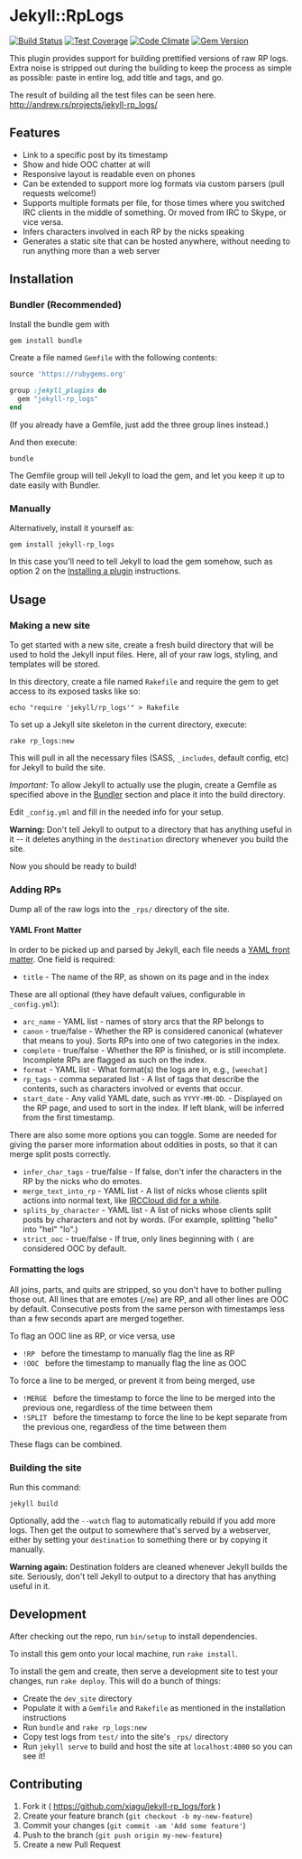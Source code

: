 # Jekyll::RpLogs

[![Build Status](https://travis-ci.org/xiagu/web-character-sheets.svg?branch=master)](https://travis-ci.org/xiagu/web-character-sheets)
[![Test Coverage](https://codeclimate.com/github/xiagu/jekyll-rp_logs/badges/coverage.svg)](https://codeclimate.com/github/xiagu/jekyll-rp_logs/coverage)
[![Code Climate](https://codeclimate.com/github/xiagu/jekyll-rp_logs/badges/gpa.svg)](https://codeclimate.com/github/xiagu/jekyll-rp_logs)
[![Gem Version](https://badge.fury.io/rb/jekyll-rp_logs.svg)](http://badge.fury.io/rb/jekyll-rp_logs)

This plugin provides support for building prettified versions of raw RP logs. Extra noise is stripped out during the building to keep the process as simple as possible: paste in entire log, add title and tags, and go.

The result of building all the test files can be seen here. http://andrew.rs/projects/jekyll-rp_logs/

## Features
* Link to a specific post by its timestamp
* Show and hide OOC chatter at will
* Responsive layout is readable even on phones
* Can be extended to support more log formats via custom parsers (pull requests welcome!)
* Supports multiple formats per file, for those times where you switched IRC clients in the middle of something. Or moved from IRC to Skype, or vice versa.
* Infers characters involved in each RP by the nicks speaking
* Generates a static site that can be hosted anywhere, without needing to run anything more than a web server

## Installation

### Bundler (Recommended)

Install the bundle gem with

    gem install bundle

Create a file named `Gemfile` with the following contents:

```ruby
source 'https://rubygems.org'

group :jekyll_plugins do
  gem "jekyll-rp_logs"
end
```

(If you already have a Gemfile, just add the three group lines instead.)

And then execute:

    bundle

The Gemfile group will tell Jekyll to load the gem, and let you keep it up to date easily with Bundler.

### Manually
Alternatively, install it yourself as:

    gem install jekyll-rp_logs

In this case you'll need to tell Jekyll to load the gem somehow, such as option 2 on the [Installing a plugin](http://jekyllrb.com/docs/plugins/#installing-a-plugin) instructions.

## Usage

### Making a new site

To get started with a new site, create a fresh build directory that will be used to hold the Jekyll input files. Here, all of your raw logs, styling, and templates will be stored.

In this directory, create a file named `Rakefile` and require the gem to get access to its exposed tasks like so:

	echo "require 'jekyll/rp_logs'" > Rakefile

To set up a Jekyll site skeleton in the current directory, execute:

	rake rp_logs:new

This will pull in all the necessary files (SASS, `_includes`, default config, etc) for Jekyll to build the site.

*Important:* To allow Jekyll to actually use the plugin, create a Gemfile as specified above in the [Bundler](#bundler-recommended) section and place it into the build directory.

Edit `_config.yml` and fill in the needed info for your setup.

**Warning:** Don't tell Jekyll to output to a directory that has anything useful in it -- it deletes anything in the `destination` directory whenever you build the site.

Now you should be ready to build!

### Adding RPs
Dump all of the raw logs into the `_rps/` directory of the site.

#### YAML Front Matter
In order to be picked up and parsed by Jekyll, each file needs a [YAML front matter](http://jekyllrb.com/docs/frontmatter/). One field is required:

* `title` - The name of the RP, as shown on its page and in the index

These are all optional (they have default values, configurable in `_config.yml`):

* `arc_name` - YAML list - names of story arcs that the RP belongs to
* `canon` - true/false - Whether the RP is considered canonical (whatever that means to you). Sorts RPs into one of two categories in the index.
* `complete` - true/false - Whether the RP is finished, or is still incomplete. Incomplete RPs are flagged as such on the index.
* `format` - YAML list - What format(s) the logs are in, e.g., `[weechat]`
* `rp_tags` - comma separated list - A list of tags that describe the contents, such as characters involved or events that occur.
* `start_date` - Any valid YAML date, such as `YYYY-MM-DD`. - Displayed on the RP page, and used to sort in the index. If left blank, will be inferred from the first timestamp.

There are also some more options you can toggle. Some are needed for giving the parser more information about oddities in posts, so that it can merge split posts correctly.

* `infer_char_tags` - true/false - If false, don't infer the characters in the RP by the nicks who do emotes.
* `merge_text_into_rp` - YAML list - A list of nicks whose clients split actions into normal text, like [IRCCloud did for a while](https://twitter.com/XiaguZ/status/590773722593763328).
* `splits_by_character` - YAML list - A list of nicks whose clients split posts by characters and not by words. (For example, splitting "hello" into "hel" "lo".)
* `strict_ooc` - true/false - If true, only lines beginning with `(` are considered OOC by default.

#### Formatting the logs
All joins, parts, and quits are stripped, so you don't have to bother pulling those out. All lines that are emotes (`/me`) are RP, and all other lines are OOC by default. Consecutive posts from the same person with timestamps less than a few seconds apart are merged together.

To flag an OOC line as RP, or vice versa, use

* `!RP ` before the timestamp to manually flag the line as RP
* `!OOC ` before the timestamp to manually flag the line as OOC

To force a line to be merged, or prevent it from being merged, use

* `!MERGE ` before the timestamp to force the line to be merged into the previous one, regardless of the time between them
* `!SPLIT ` before the timestamp to force the line to be kept separate from the previous one, regardless of the time between them

These flags can be combined.

### Building the site
Run this command:

	jekyll build

Optionally, add the `--watch` flag to automatically rebuild if you add more logs. Then get the output to somewhere that's served by a webserver, either by setting your `destination` to something there or by copying it manually.

**Warning again:** Destination folders are cleaned whenever Jekyll builds the site. Seriously, don't tell Jekyll to output to a directory that has anything useful in it.

## Development

After checking out the repo, run `bin/setup` to install dependencies.

To install this gem onto your local machine, run `rake install`.

To install the gem and create, then serve a development site to test your changes, run `rake deploy`. This will do a bunch of things:

* Create the `dev_site` directory
* Populate it with a `Gemfile` and `Rakefile` as mentioned in the installation instructions
* Run `bundle` and `rake rp_logs:new`
* Copy test logs from `test/` into the site's `_rps/` directory
* Run `jekyll serve` to build and host the site at `localhost:4000` so you can see it!

## Contributing

1. Fork it ( https://github.com/xiagu/jekyll-rp_logs/fork )
2. Create your feature branch (`git checkout -b my-new-feature`)
3. Commit your changes (`git commit -am 'Add some feature'`)
4. Push to the branch (`git push origin my-new-feature`)
5. Create a new Pull Request

